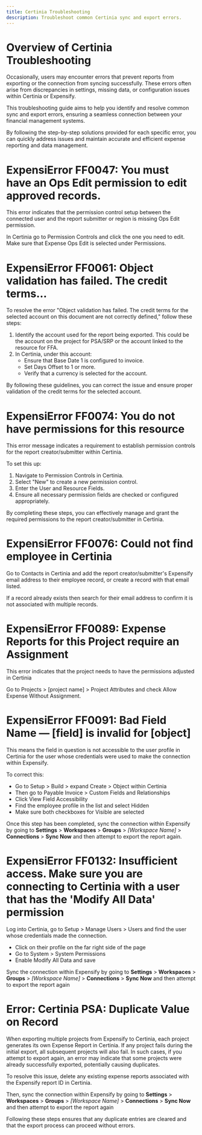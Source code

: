 ```yaml
---
title: Certinia Troubleshooting
description: Troubleshoot common Certinia sync and export errors. 
---
```

# Overview of Certinia Troubleshooting
Occasionally, users may encounter errors that prevent reports from exporting or the connection from syncing successfully. These errors often arise from discrepancies in settings, missing data, or configuration issues within Certinia or Expensify. 

This troubleshooting guide aims to help you identify and resolve common sync and export errors, ensuring a seamless connection between your financial management systems. 

By following the step-by-step solutions provided for each specific error, you can quickly address issues and maintain accurate and efficient expense reporting and data management.

# ExpensiError FF0047: You must have an Ops Edit permission to edit approved records.
This error indicates that the permission control setup between the connected user and the report submitter or region is missing Ops Edit permission.

In Certinia go to Permission Controls and click the one you need to edit. Make sure that Expense Ops Edit is selected under Permissions.

# ExpensiError FF0061: Object validation has failed. The credit terms…
To resolve the error "Object validation has failed. The credit terms for the selected account on this document are not correctly defined," follow these steps:

1. Identify the account used for the report being exported. This could be the account on the project for PSA/SRP or the account linked to the resource for FFA.
2. In Certinia, under this account:
   - Ensure that Base Date 1 is configured to invoice.
   - Set Days Offset to 1 or more.
   - Verify that a currency is selected for the account.

By following these guidelines, you can correct the issue and ensure proper validation of the credit terms for the selected account.

# ExpensiError FF0074: You do not have permissions for this resource
This error message indicates a requirement to establish permission controls for the report creator/submitter within Certinia.

To set this up:
1. Navigate to Permission Controls in Certinia.
2. Select "New" to create a new permission control.
3. Enter the User and Resource Fields.
4. Ensure all necessary permission fields are checked or configured appropriately.

By completing these steps, you can effectively manage and grant the required permissions to the report creator/submitter in Certinia.

# ExpensiError FF0076: Could not find employee in Certinia
Go to Contacts in Certinia and add the report creator/submitter's Expensify email address to their employee record, or create a record with that email listed.

If a record already exists then search for their email address to confirm it is not associated with multiple records.

# ExpensiError FF0089: Expense Reports for this Project require an Assignment
This error indicates that the project needs to have the permissions adjusted in Certinia

Go to Projects > [project name] > Project Attributes and check Allow Expense Without Assignment. 

# ExpensiError FF0091: Bad Field Name — [field] is invalid for [object]
This means the field in question is not accessible to the user profile in Certinia for the user whose credentials were used to make the connection within Expensify. 

To correct this:
* Go to Setup > Build > expand Create > Object within Certinia
* Then go to Payable Invoice > Custom Fields and Relationships
* Click View Field Accessibility 
* Find the employee profile in the list and select Hidden
* Make sure both checkboxes for Visible are selected

Once this step has been completed, sync the connection within Expensify by going to **Settings** > **Workspaces** > **Groups** > _[Workspace Name]_ > **Connections** > **Sync Now** and then attempt to export the report again. 

# ExpensiError FF0132: Insufficient access. Make sure you are connecting to Certinia with a user that has the 'Modify All Data' permission

Log into Certinia, go to Setup > Manage Users > Users and find the user whose credentials made the connection. 

* Click on their profile on the far right side of the page
* Go to System > System Permissions
* Enable Modify All Data and save

Sync the connection within Expensify by going to **Settings** > **Workspaces** > **Groups** > _[Workspace Name]_ > **Connections** > **Sync Now** and then attempt to export the report again

# Error: Certinia PSA: Duplicate Value on Record
When exporting multiple projects from Expensify to Certinia, each project generates its own Expense Report in Certinia. If any project fails during the initial export, all subsequent projects will also fail. In such cases, if you attempt to export again, an error may indicate that some projects were already successfully exported, potentially causing duplicates.

To resolve this issue, delete any existing expense reports associated with the Expensify report ID in Certinia.

Then, sync the connection within Expensify by going to **Settings** > **Workspaces** > **Groups** > _[Workspace Name]_ > **Connections** > **Sync Now** and then attempt to export the report again

Following these steps ensures that any duplicate entries are cleared and that the export process can proceed without errors.
